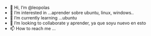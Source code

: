 - 👋 Hi, I’m @leopolas
- 👀 I’m interested in ...aprender sobre  ubuntu, linux, windows..
- 🌱 I’m currently learning ...ubuntu
- 💞️ I’m looking to collaborate  y aprender, ya que soyu nuevo en esto
- 📫 How to reach me ...

<!---
leopolas/leopolas is a ✨ special ✨ repository because its `README.md` (this file) appears on your GitHub profile.
You can click the Preview link to take a look at your changes.
--->
